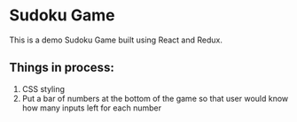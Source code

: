 
# Sudoku Game

This is a demo Sudoku Game built using React and Redux. 

## Things in process:
1. CSS styling
2. Put a bar of numbers at the bottom of the game so that user would know how many inputs left for each number


